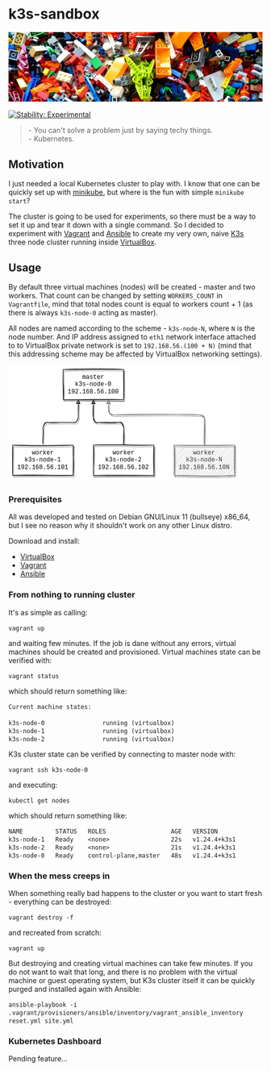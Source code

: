 # k3s-sandbox

[![k3s-sandbox.jpg](docs/k3s-sandbox.jpg)](https://unsplash.com/photos/2FaCKyEEtis)

[![Stability: Experimental](https://masterminds.github.io/stability/experimental.svg)](https://masterminds.github.io/stability/experimental.html)

> \- You can't solve a problem just by saying techy things.  
> \- Kubernetes.

## Motivation

I just needed a local Kubernetes cluster to play with. I know that one can be
quickly set up with [minikube][minikube], but where is the fun with simple
`minikube start`?

The cluster is going to be used for experiments, so there must be a way to
set it up and tear it down with a single command. So I decided to experiment
with [Vagrant][vagrant] and [Ansible][ansible] to create my very own, naive
[K3s][k3s] three node cluster running inside [VirtualBox][virtualbox].

## Usage 

By default three virtual machines (nodes) will be created - master and two
workers. That count can be changed by setting `WORKERS_COUNT` in `Vagrantfile`, mind that total nodes count is equal to workers count + 1 (as there is always
`k3s-node-0` acting as master).

All nodes are named according to the scheme - `k3s-node-N`, where `N` is the
node number. And IP address assigned to `eth1` network interface attached to
to VirtualBox private network is set to `192.168.56.(100 + N)` (mind that this
addressing scheme may be affected by VirtualBox networking settings).

![k3s-nodes](docs/k3s-nodes.png)

### Prerequisites

All was developed and tested on Debian GNU/Linux 11 (bullseye) x86_64, but
I see no reason why it shouldn't work on any other Linux distro. 

Download and install:

- [VirtualBox][virtualbox]
- [Vagrant][vagrant]
- [Ansible][ansible]

### From nothing to running cluster

It's as simple as calling:

```
vagrant up
```

and waiting few minutes. If the job is dane without any errors, virtual machines
should be created and provisioned. Virtual machines state can be verified with:

```
vagrant status
```

which should return something like:

```
Current machine states:

k3s-node-0                running (virtualbox)
k3s-node-1                running (virtualbox)
k3s-node-2                running (virtualbox)
```

K3s cluster state can be verified by connecting to master node with:

```
vagrant ssh k3s-node-0
```

and executing:

```
kubectl get nodes
```

which should return something like:

```
NAME         STATUS   ROLES                  AGE   VERSION
k3s-node-1   Ready    <none>                 22s   v1.24.4+k3s1
k3s-node-2   Ready    <none>                 21s   v1.24.4+k3s1
k3s-node-0   Ready    control-plane,master   48s   v1.24.4+k3s1
```

### When the mess creeps in

When something really bad happens to the cluster or you want to start fresh -
everything can be destroyed:

```
vagrant destroy -f
```

and recreated from scratch:

```
vagrant up
```

But destroying and creating virtual machines can take few minutes. If you do
not want to wait that long, and there is no problem with the virtual machine
or guest operating system, but K3s cluster itself it can be quickly purged 
and installed again with Ansible:

```
ansible-playbook -i .vagrant/provisioners/ansible/inventory/vagrant_ansible_inventory reset.yml site.yml
```

### Kubernetes Dashboard

Pending feature...

[virtualbox]: https://www.virtualbox.org/
[vagrant]: https://www.vagrantup.com/
[ansible]: https://www.ansible.com/
[minikube]: https://minikube.sigs.k8s.io/docs/
[k3s]: https://k3s.io/
[kubernetes-dashboard]: https://github.com/kubernetes/dashboard